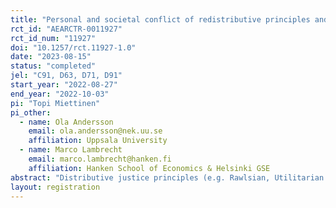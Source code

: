 ```yaml
---
title: "Personal and societal conflict of redistributive principles and preferences"
rct_id: "AEARCTR-0011927"
rct_id_num: "11927"
doi: "10.1257/rct.11927-1.0"
date: "2023-08-15"
status: "completed"
jel: "C91, D63, D71, D91"
start_year: "2022-08-27"
end_year: "2022-10-03"
pi: "Topi Miettinen"
pi_other:
  - name: Ola Andersson
    email: ola.andersson@nek.uu.se
    affiliation: Uppsala University
  - name: Marco Lambrecht
    email: marco.lambrecht@hanken.fi
    affiliation: Hanken School of Economics & Helsinki GSE
abstract: "Distributive justice principles (e.g. Rawlsian, Utilitarian or transfer principles), are central when arguing for practical economic policies. In a sample representative of UK population, we study conflict between one’s preferences over these principles and distributive choices (over income distributions). In case of conflict, we offer a revision stage and find that people not acting in line with their principles abandon their principles. However, the principle of making efficient transfers from richer to poorer (cf. Pigou-Dalton) is not abandoned and thus receives more robust support. Furthermore, resolving inconsistencies between one’s principles and choices reduces polarization in views about practical economic policies."
layout: registration
---
```


